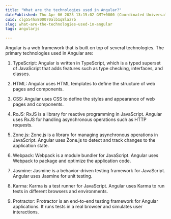 ```yaml
---
title: "What are the technologies used in Angular?"
datePublished: Thu Apr 06 2023 13:15:02 GMT+0000 (Coordinated Universal Time)
cuid: clg554hx800070alb1q8laz7b
slug: what-are-the-technologies-used-in-angular
tags: angularjs

---
```


Angular is a web framework that is built on top of several technologies. The primary technologies used in Angular are:

1. TypeScript: Angular is written in TypeScript, which is a typed superset of JavaScript that adds features such as type checking, interfaces, and classes.
    
2. HTML: Angular uses HTML templates to define the structure of web pages and components.
    
3. CSS: Angular uses CSS to define the styles and appearance of web pages and components.
    
4. RxJS: RxJS is a library for reactive programming in JavaScript. Angular uses RxJS for handling asynchronous operations such as HTTP requests.
    
5. Zone.js: Zone.js is a library for managing asynchronous operations in JavaScript. Angular uses Zone.js to detect and track changes to the application state.
    
6. Webpack: Webpack is a module bundler for JavaScript. Angular uses Webpack to package and optimize the application code.
    
7. Jasmine: Jasmine is a behavior-driven testing framework for JavaScript. Angular uses Jasmine for unit testing.
    
8. Karma: Karma is a test runner for JavaScript. Angular uses Karma to run tests in different browsers and environments.
    
9. Protractor: Protractor is an end-to-end testing framework for Angular applications. It runs tests in a real browser and simulates user interactions.